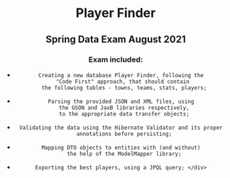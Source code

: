   <div align="center">
      
 # Player Finder
 ## Spring Data Exam August 2021 

 ### Exam included:
 
 
 * ```
   Creating a new database Player Finder, following the
    "Code First" approach, that should contain
     the following tables - towns, teams, stats, players;
   ```
* ```
  Parsing the provided JSON and XML files, using
    the GSON and JaxB libraries respectively,
    to the appropriate data transfer objects;
   ```
* ```
  Validating the data using the Hibernate Validator and its proper
    annotations before persisting;
   ```
* ```
  Mapping DTO objects to entities with (and without)
    the help of the ModelMapper library;
  ```
* ```
  Exporting the best players, using a JPQL query; </div>
